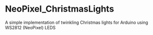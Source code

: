 # NeoPixel_ChristmasLights
A simple implementation of twinkling Christmas lights for Arduino using WS2812 (NeoPixel) LEDS
